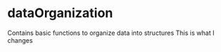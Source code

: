 # dataOrganization
Contains basic functions to organize data into structures
This is what I changes
